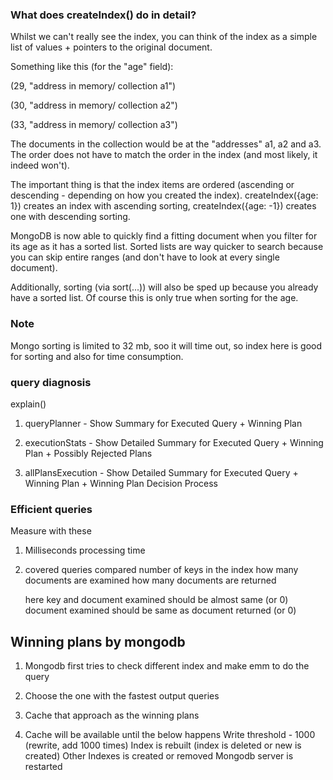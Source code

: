 ### What does createIndex() do in detail?

Whilst we can't really see the index, you can think of the index as a simple list of values + pointers to the original document.

Something like this (for the "age" field):

(29, "address in memory/ collection a1")

(30, "address in memory/ collection a2")

(33, "address in memory/ collection a3")

The documents in the collection would be at the "addresses" a1, a2 and a3. The order does not have to match the order in the index (and most likely, it indeed won't).

The important thing is that the index items are ordered (ascending or descending - depending on how you created the index). createIndex({age: 1}) creates an index with ascending sorting, createIndex({age: -1}) creates one with descending sorting.

MongoDB is now able to quickly find a fitting document when you filter for its age as it has a sorted list. Sorted lists are way quicker to search because you can skip entire ranges (and don't have to look at every single document).

Additionally, sorting (via sort(...)) will also be sped up because you already have a sorted list. Of course this is only true when sorting for the age.


### Note
Mongo sorting is limited to 32 mb, soo it will time out, so index here is good for sorting and also for time consumption.


### query diagnosis

explain()

1. queryPlanner -  Show Summary for Executed Query + Winning Plan

2. executionStats - Show Detailed Summary for Executed Query + Winning Plan + Possibly Rejected Plans

3. allPlansExecution - Show Detailed Summary for Executed Query + Winning Plan + Winning Plan Decision Process



### Efficient queries

Measure with these

1. Milliseconds processing time

2. covered queries
    compared number of keys in the index
    how many documents are examined
    how many documents are returned

    here key and document examined should be almost same (or 0)
    document examined should be same as document returned (or 0)



## Winning plans by mongodb
1. Mongodb first tries to check different index and make emm to do the query

2. Choose the one with the fastest output queries

3. Cache that approach as the winning plans 

4. Cache will be available until the below happens
    Write threshold - 1000 (rewrite, add 1000 times)
    Index is rebuilt (index is deleted or new is created)
    Other Indexes is created or removed
    Mongodb server is restarted
